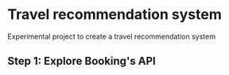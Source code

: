 # Travel recommendation system
Experimental project to create a travel recommendation system

## Step 1: Explore Booking's API
